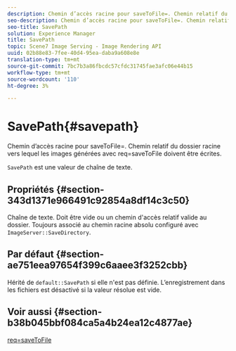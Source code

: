```yaml
---
description: Chemin d’accès racine pour saveToFile=. Chemin relatif du dossier racine vers lequel les images générées avec req=saveToFile doivent être écrites.
seo-description: Chemin d’accès racine pour saveToFile=. Chemin relatif du dossier racine vers lequel les images générées avec req=saveToFile doivent être écrites.
seo-title: SavePath
solution: Experience Manager
title: SavePath
topic: Scene7 Image Serving - Image Rendering API
uuid: 02b88e83-7fee-40d4-95ea-daba9a608e8e
translation-type: tm+mt
source-git-commit: 7bc7b3a86fbcdc57cfdc31745fae3afc06e44b15
workflow-type: tm+mt
source-wordcount: '110'
ht-degree: 3%

---
```



# SavePath{#savepath}

Chemin d’accès racine pour saveToFile=. Chemin relatif du dossier racine vers lequel les images générées avec req=saveToFile doivent être écrites.

`SavePath` est une valeur de chaîne de texte.

## Propriétés {#section-343d1371e966491c92854a8df14c3c50}

Chaîne de texte. Doit être vide ou un chemin d&#39;accès relatif valide au dossier. Toujours associé au chemin racine absolu configuré avec `ImageServer::SaveDirectory`.

## Par défaut {#section-ae751eea97654f399c6aaee3f3252cbb}

Hérité de `default::SavePath` si elle n&#39;est pas définie. L’enregistrement dans les fichiers est désactivé si la valeur résolue est vide.

## Voir aussi {#section-b38b045bbf084ca5a4b24ea12c4877ae}

[req=saveToFile](../../../../../is-api/http-ref/image-serving-api-ref/c-http-protocol-reference/c-command-reference/r-req/r-req.md#reference-907cdb4a97034db7ad94695f25552e76)
